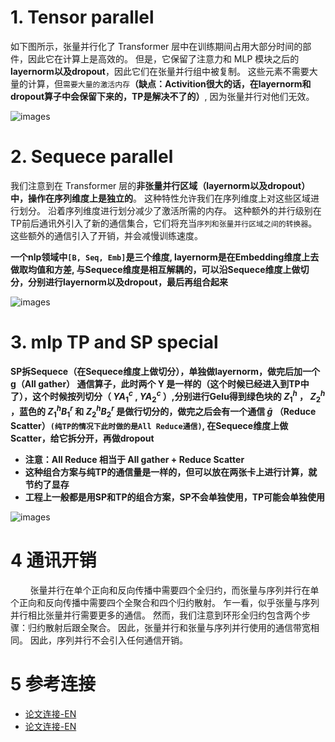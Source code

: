 # 1. Tensor parallel

如下图所示，张量并行化了 Transformer 层中在训练期间占用大部分时间的部件，因此它在计算上是高效的。 但是，它保留了注意力和 MLP 模块之后的**layernorm以及dropout**，因此它们在张量并行组中被复制。 这些元素不需要大量的计算，但`需要大量的激活内存`**（缺点：Activition很大的话，在layernorm和dropout算子中会保留下来的，TP是解决不了的）**, 因为张量并行对他们无效。<br>

![images](./images/tensor-parallel.png)

# 2. Sequece parallel

我们注意到在 Transformer 层的**非张量并行区域（layernorm以及dropout）**中，操作**在序列维度上是独立的**。 这种特性允许我们在序列维度上对这些区域进行划分。 沿着序列维度进行划分减少了激活所需的内存。 这种额外的并行级别在TP前后通讯外引入了新的通信集合，它们将充当`序列和张量并行区域之间的转换器`。 这些额外的通信引入了开销，并会减慢训练速度。<br>

**一个nlp领域中`[B, Seq, Emb]`是三个维度, layernorm是在Embedding维度上去做取均值和方差, 与Sequece维度是相互解耦的，可以沿Sequece维度上做切分，分别进行layernorm以及dropout，最后再组合起来**

![images](./images/sequence-parallel.png)

# 3. mlp TP and SP special

**SP拆Sequece（在Sequece维度上做切分），单独做layernorm，做完后加一个 g（All gather） 通信算子，此时两个 Y 是一样的（这个时候已经进入到TP中了），这个时候按列切分（ $Y A_1^c$ , $Y A_2^c$ ）,分别进行Gelu得到绿色块的 $Z_1^h$ ， $Z_2^h$ ，蓝色的 $Z_1^h B_1^r$ 和 $Z_2^h B_2^r$ 是做行切分的，做完之后会有一个通信 $\bar{g}$ （Reduce Scatter）`(纯TP的情况下此时做的是All Reduce通信)`, 在Sequece维度上做Scatter，给它拆分开，再做dropout**

- **注意：All Reduce 相当于 All gather + Reduce Scatter**
- **这种组合方案与纯TP的通信量是一样的，但可以放在两张卡上进行计算，就节约了显存**
- **工程上一般都是用SP和TP的组合方案，SP不会单独使用，TP可能会单独使用**

![images](./images/mlp-tensor-sequence-parallel.png)


# 4 通讯开销

&nbsp;&nbsp;&nbsp;&nbsp;&nbsp;&nbsp;&nbsp;&nbsp;张量并行在单个正向和反向传播中需要四个全归约，而张量与序列并行在单个正向和反向传播中需要四个全聚合和四个归约散射。 乍一看，似乎张量与序列并行相比张量并行需要更多的通信。 然而，我们注意到环形全归约包含两个步骤：归约散射后跟全聚合。 因此，张量并行和张量与序列并行使用的通信带宽相同。 因此，序列并行不会引入任何通信开销。<br>

# 5 参考连接
- [论文连接-EN](https://arxiv.org/pdf/2205.05198)
- [论文连接-EN](https://yiyibooks.cn/arxiv/2205.05198v1/index.html)
